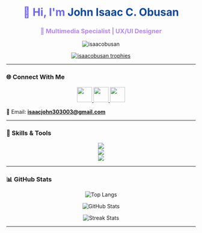 <h1 align="center" style="color:#6c63ff;">👋 Hi, I'm <span style="color:#0d47a1;">John Isaac C. Obusan</span></h1>
<h3 align="center" style="color:#b388ff;">🎨 Multimedia Specialist | UX/UI Designer</h3>

<p align="center">
  <img src="https://komarev.com/ghpvc/?username=isaacobusan&label=Profile%20views&color=6c63ff&style=flat" alt="isaacobusan" />
</p>

<p align="center">
  <a href="https://github.com/ryo-ma/github-profile-trophy">
    <img src="https://github-profile-trophy.vercel.app/?username=isaacobusan&theme=gruvbox&title=MultiLanguage,Commits,Repositories,Stars&margin-w=15&margin-h=15" alt="isaacobusan trophies" />
  </a>
</p>

---

### 🌐 Connect With Me

<p align="center">
  <a href="https://linkedin.com/in/isaac obusan" target="_blank">
    <img src="https://skillicons.dev/icons?i=linkedin" height="40" />
  </a>
  <a href="https://fb.com/johnisaac.obusan" target="_blank">
    <img src="https://skillicons.dev/icons?i=facebook" height="40" />
  </a>
  <a href="https://www.youtube.com/c/@isaacobusan5450" target="_blank">
    <img src="https://skillicons.dev/icons?i=youtube" height="40" />
  </a>
</p>

📧 Email: **isaacjohn303003@gmail.com**

---

### 🧠 Skills & Tools

<p align="center">
  <img src="https://skillicons.dev/icons?i=html,css,js,ts,react,nodejs,php,python,java,mysql" />
  <br/>
  <img src="https://skillicons.dev/icons?i=figma,photoshop,ae,illustrator,blender" />
  <br/>
  <img src="https://skillicons.dev/icons?i=tailwind,linux,rabbitmq,postman,xamarin,dotnet" />
</p>

---

### 📊 GitHub Stats

<p align="center">
  <img src="https://github-readme-stats.vercel.app/api/top-langs?username=isaacobusan&show_icons=true&locale=en&layout=compact&theme=tokyonight" alt="Top Langs" />
</p>

<p align="center">
  <img src="https://github-readme-stats.vercel.app/api?username=isaacobusan&show_icons=true&locale=en&theme=tokyonight" alt="GitHub Stats" />
</p>

<p align="center">
  <img src="https://github-readme-streak-stats.herokuapp.com/?user=isaacobusan&theme=tokyonight" alt="Streak Stats" />
</p>

---

